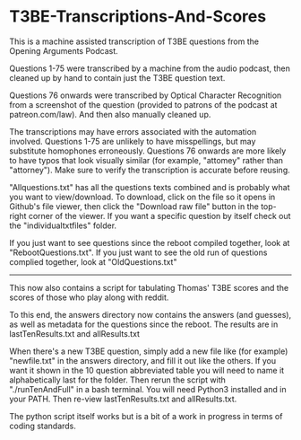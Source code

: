 # T3BE-Transcriptions-And-Scores

This is a machine assisted transcription of T3BE questions from the Opening Arguments Podcast.

Questions 1-75 were transcribed by a machine from the audio podcast, then cleaned up by hand to contain just the T3BE question text.

Questions 76 onwards were transcribed by Optical Character Recognition from a screenshot of the question (provided to patrons of the podcast at patreon.com/law). And then also manually cleaned up.

The transcriptions may have errors associated with the automation involved. Questions 1-75 are unlikely to have misspellings, but may substitute homophones erroneously. Questions 76 onwards are more likely to have typos that look visually similar (for example, "attomey" rather than "attorney"). Make sure to verify the transcription is accurate before reusing.

"Allquestions.txt" has all the questions texts combined and is probably what you want to view/download. To download, click on the file so it opens in Github's file viewer, then click the "Download raw file" button in the top-right corner of the viewer. If you want a specific question by itself check out the "individualtxtfiles" folder.

If you just want to see questions since the reboot compiled together, look at "RebootQuestions.txt". If you just want to see the old run of questions complied together, look at "OldQuestions.txt"

____

This now also contains a script for tabulating Thomas' T3BE scores and the scores of those who play along with reddit.

To this end, the answers directory now contains the answers (and guesses), as well as metadata for the questions since the reboot. The results are in lastTenResults.txt and allResults.txt

When there's a new T3BE question, simply add a new file like (for example) "newfile.txt" in the answers directory, and fill it out like the others. If you want it shown in the 10 question abbreviated table you will need to name it alphabetically last for the folder. Then rerun the script with "./runTenAndFull" in a bash terminal. You will need Python3 installed and in your PATH. Then re-view lastTenResults.txt and allResults.txt.

The python script itself works but is a bit of a work in progress in terms of coding standards.

